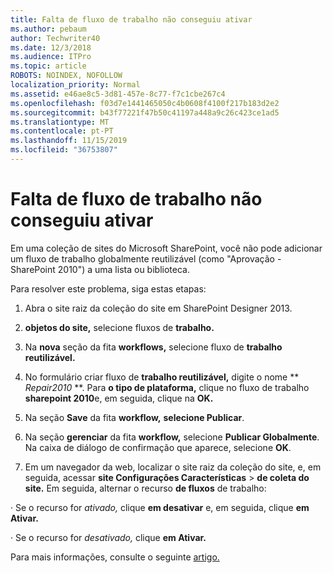 ```yaml
---
title: Falta de fluxo de trabalho não conseguiu ativar
ms.author: pebaum
author: Techwriter40
ms.date: 12/3/2018
ms.audience: ITPro
ms.topic: article
ROBOTS: NOINDEX, NOFOLLOW
localization_priority: Normal
ms.assetid: e46ae8c5-3d81-457e-8c77-f7c1cbe267c4
ms.openlocfilehash: f03d7e1441465050c4b0608f4100f217b183d2e2
ms.sourcegitcommit: b43f77221f47b50c41197a448a9c26c423ce1ad5
ms.translationtype: MT
ms.contentlocale: pt-PT
ms.lasthandoff: 11/15/2019
ms.locfileid: "36753807"
---
```

# <a name="missing-workflow-failed-to-activate"></a>Falta de fluxo de trabalho não conseguiu ativar

Em uma coleção de sites do Microsoft SharePoint, você não pode adicionar um fluxo de trabalho globalmente reutilizável (como "Aprovação - SharePoint 2010") a uma lista ou biblioteca.
  
Para resolver este problema, siga estas etapas: 
  
1. Abra o site raiz da coleção do site em SharePoint Designer 2013.
  
2. **objetos do site,** selecione fluxos de **trabalho.** 
  
3. Na **nova** seção da fita **workflows,** selecione fluxo de **trabalho reutilizável.** 
  
4. No formulário criar fluxo de **trabalho reutilizável,** digite o nome ** *Repair2010* **. Para **o tipo de plataforma,** clique no fluxo de trabalho **sharepoint 2010**e, em seguida, clique na **OK.** 
  
1. Na seção **Save** da fita **workflow,** **selecione Publicar**. 
  
2. Na seção **gerenciar** da fita **workflow,** selecione **Publicar Globalmente**. Na caixa de diálogo de confirmação que aparece, selecione **OK**. 
  
3. Em um navegador da web, localizar o site raiz da coleção do site, e, em seguida, acessar **site Configurações Características** \> **de coleta do site.** Em seguida, alternar o recurso **de fluxos** de trabalho: 
  
· Se o recurso for *ativado,* clique **em desativar** e, em seguida, clique **em Ativar.** 
  
· Se o recurso for *desativado,* clique **em Ativar.** 
  
Para mais informações, consulte o seguinte [artigo.](https://go.microsoft.com/fwlink/?linkid=2047770&amp;clcid=0x409)
  

